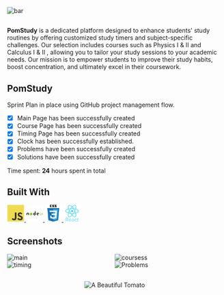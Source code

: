 
<img width="1323" alt="bar" src="https://github.com/LeonardoLujan/PomStudy/assets/95549729/373373e8-5b9a-47fb-9670-d80baa884899">


## 
**PomStudy** is a dedicated platform designed to enhance students' study routines by offering customized study timers and subject-specific challenges. Our selection includes courses such as Physics I & II and Calculus I & II , allowing you to tailor your study sessions to your academic needs. 
Our mission is to empower students to improve their study habits, boost concentration, and ultimately excel in their coursework.


## PomStudy

Sprint Plan in place using GitHub project management flow.

- [X] Main Page has been successfully created
- [X] Course Page has been successfully created
- [X] Timing Page has been successfully created
- [X] Clock has been successfully established.
- [X] Problems have been successfully created
- [X] Solutions have been successfully created

Time spent: **24** hours spent in total
 

## Built With
<p align="left">
 <a href="https://developer.mozilla.org/en-US/docs/Web/JavaScript" target="_blank"> <img src="https://raw.githubusercontent.com/devicons/devicon/master/icons/javascript/javascript-original.svg" alt="javascript" width="40" height="40"/> </a>
  <a href="https://nodejs.org" target="_blank"> <img src="https://raw.githubusercontent.com/devicons/devicon/master/icons/nodejs/nodejs-original-wordmark.svg" alt="nodejs" width="40" height="40"/> </a>
   <a href="https://www.w3schools.com/css/" target="_blank"> <img src="https://raw.githubusercontent.com/devicons/devicon/master/icons/css3/css3-original-wordmark.svg" alt="css3" width="40" height="40"/> </a>
   <a href="https://reactjs.org/" target="_blank"> <img src="https://raw.githubusercontent.com/devicons/devicon/master/icons/react/react-original-wordmark.svg" alt="react" width="40" height="40"/> </a>
</p>

## Screenshots

<div style="display: flex; justify-content: space-between;">
  <img width="500" alt="main" src="https://github.com/PomStudy/PomStudy/assets/95549729/2cbd8912-32ab-4a82-9bcf-2bd406a6a37f">
    <img width="500" alt="coursess" src="https://github.com/PomStudy/PomStudy/assets/95549729/fa5e3d13-c535-4cba-8213-671608870b86">
</div>
<div style="display: flex; justify-content: space-between;">
<img width="500" alt="timing" src="https://github.com/PomStudy/PomStudy/assets/95549729/ebe27df0-c43d-4ece-9357-8da7f3994334">
<img width="500" alt="Problems" src="https://github.com/PomStudy/PomStudy/assets/95549729/d5cf2f94-991f-433a-aaf7-6465867a5ff1">
</div>


  

##
<p align="center">
<img width="70" alt="A Beautiful Tomato" src="https://github.com/PomStudy/PomStudy/assets/95549729/5ac5bed7-f574-4b22-8bb3-117b443ad7b6">
</p>
 


